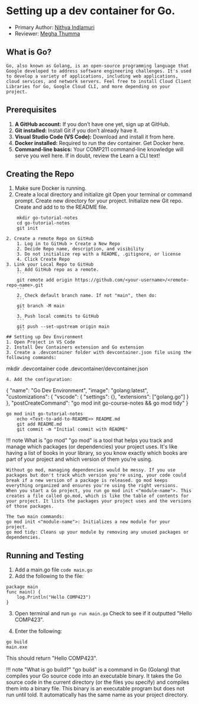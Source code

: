 # Setting up a dev container for Go.
* Primary Author: [Nithya Indlamuri](https://github.com/nithyaindla)
* Reviewer: [Megha Thumma](https://github.com/mthumma20)

## What is Go?
    Go, also known as Golang, is an open-source programming language that Google developed to address software engineering challenges. It's used to develop a variety of applications, including web applications, cloud services, and network servers. Feel free to install Cloud Client Libraries for Go, Google Cloud CLI, and more depending on your project.

## Prerequisites
1. __A GitHub account:__ If you don’t have one yet, sign up at GitHub.
2. __Git installed:__ Install Git if you don’t already have it.
3. __Visual Studio Code (VS Code):__ Download and install it from here.
4. __Docker installed:__ Required to run the dev container. Get Docker here.
5. __Command-line basics:__ Your COMP211 command-line knowledge will serve you well here. If in doubt, review the Learn a CLI text!


## Creating the Repo
1. Make sure Docker is running. 
2. Create a local directory and initialize git
Open your terminal or command prompt. Create new directory for your project. Initialize new Git repo. Create and add to to the README file.
```
    mkdir go-tutorial-notes
    cd go-tutorial-notes
    git init

2. Create a remote Repo on GitHub
    1. Log in to GitHub > Create a New Repo
    2. Decide Repo name, description, and visibility
    3. Do not initialize rep with a README, .gitignore, or license
    4. Click Create Repo
3. Link your Local Repo to GitHub
    1. Add GitHub repo as a remote.
    ```
    git remote add origin https://github.com/<your-username>/<remote-repo-name>.git
    ```
    2. Check default branch name. If not "main", then do:
    ```
    git branch -M main
    ```
    3. Push local commits to GitHub
    ```
    git push --set-upstream origin main
    ```
## Setting up Dev Environment
1. Open Project in VS Code
2. Install Dev Containers extension and Go extension
3. Create a .devcontainer folder with devcontainer.json file using the following commands:
```
mkdir .devcontainer
code .devcontainer/devcontainer.json
```
4. Add the configuration:
```
{
  "name": "Go Dev Environment",
  "image": "golang:latest",
  "customizations": {
    "vscode": {
      "settings": {},
      "extensions": ["golang.go"]
    }
  },
  "postCreateCommand": "go mod init go-course-notes && go mod tidy"
}
```
go mod init go-tutorial-notes
    echo <Text-to-add-to-README>> README.md
    git add README.md
    git commit -m "Initial commit with README"
```
!!! note What is "go mod"
    "go mod" is a tool that helps you track and manage which packages (or dependencies) your project uses. It's like having a list of books in your library, so you know exactly which books are part of your project and which version of them you’re using.

    Without go mod, managing dependencies would be messy. If you use packages but don't track which version you're using, your code could break if a new version of a package is released. go mod keeps everything organized and ensures you're using the right versions.
    When you start a Go project, you run go mod init <"module-name">. This creates a file called go.mod, which is like the table of contents for your project. It lists the packages your project uses and the versions of those packages.

    The two main commands:
    go mod init <"module-name">: Initializes a new module for your project.
    go mod tidy: Cleans up your module by removing any unused packages or dependencies.

## Running and Testing
1. Add a main.go file `code main.go`
2. Add the following to the file:
```
package main
func main() {
    log.Println("Hello COMP423")
}
```
3. Open terminal and run `go run main.go` Check to see if it outputted "Hello COMP423".

4. Enter the following: 
```
go build
main.exe
```
This should return "Hello COMP423".

!!! note "What is go build?"
    "go build" is a command in Go (Golang) that compiles your Go source code into an executable binary. It takes the Go source code in the current directory (or the files you specify) and compiles them into a binary file. This binary is an executable program but does not run until told. It automatically has the same name as your project directory.